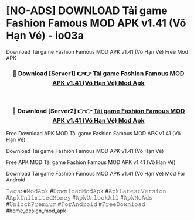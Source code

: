 # [NO-ADS] DOWNLOAD Tải game Fashion Famous MOD APK v1.41 (Vô Hạn Vé) - io03a
Download Tải game Fashion Famous MOD APK v1.41 (Vô Hạn Vé) Free Mod APK

<div align="center">
<h3>🔴 Download [Server1] 👉👉 <a href="https://apk-comot.site?title=Tải_game_Fashion_Famous_MOD_APK_v1.41_(Vô_Hạn_Vé)">Tải game Fashion Famous MOD APK v1.41 (Vô Hạn Vé) Mod Apk</a></h3><br>

<h3>🔴 Download [Server2] 👉👉 <a href="https://apk-comot.site?title=Tải_game_Fashion_Famous_MOD_APK_v1.41_(Vô_Hạn_Vé)">Tải game Fashion Famous MOD APK v1.41 (Vô Hạn Vé) Mod Apk</a></h3>
</div>


Free Download APK MOD Tải game Fashion Famous MOD APK v1.41 (Vô Hạn Vé)

Download Tải game Fashion Famous MOD APK v1.41 (Vô Hạn Vé) 

Free APK MOD Tải game Fashion Famous MOD APK v1.41 (Vô Hạn Vé) 

Download Tải game Fashion Famous MOD APK v1.41 (Vô Hạn Vé) Mod For Android

𝚃𝚊𝚐𝚜: #𝙼𝚘𝚍𝙰𝚙𝚔 #𝙳𝚘𝚠𝚗𝚕𝚘𝚊𝚍𝙼𝚘𝚍𝙰𝚙𝚔 #𝙰𝚙𝚔𝙻𝚊𝚝𝚎𝚜𝚝𝚅𝚎𝚛𝚜𝚒𝚘𝚗 #𝙰𝚙𝚔𝚄𝚗𝚕𝚒𝚖𝚒𝚝𝚎𝚍𝙼𝚘𝚗𝚎𝚢 #𝙰𝚙𝚔𝚄𝚗𝚕𝚘𝚌𝚔𝙰𝚕𝚕 #𝙰𝚙𝚔𝙽𝚘𝙰𝚍𝚜 #𝚄𝚗𝚕𝚘𝚌𝚔𝙿𝚛𝚎𝚖𝚒𝚞𝚖 #𝙵𝚘𝚛𝙰𝚗𝚍𝚛𝚘𝚒𝚍 #𝙵𝚛𝚎𝚎𝙳𝚘𝚠𝚗𝚕𝚘𝚊𝚍 #home_design_mod_apk